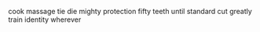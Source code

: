 cook massage tie die mighty protection fifty teeth until standard cut greatly train identity wherever